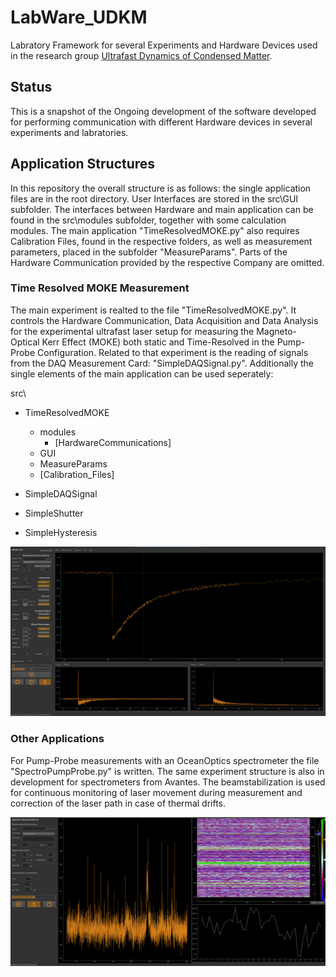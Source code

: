 # LabWare_UDKM
Labratory Framework for several Experiments and Hardware Devices used in the research group [Ultrafast Dynamics of Condensed Matter](http://www.udkm.physik.uni-potsdam.de/).

## Status 

This is a snapshot of the Ongoing development of the software developed for performing communication with different Hardware devices in several experiments and labratories. 

## Application Structures

In this repository the overall structure is as follows: the single application files are in the root directory. User Interfaces are stored in the src\GUI subfolder. 
The interfaces between Hardware and main application can be found in the src\modules subfolder, together with some calculation modules. 
The main application "TimeResolvedMOKE.py" also requires Calibration Files, found in the respective folders, as well as measurement 
parameters, placed in the subfolder "MeasureParams". Parts of the Hardware Communication provided by the respective Company are omitted. 

### Time Resolved MOKE Measurement

The main experiment is realted to the file "TimeResolvedMOKE.py". 
It controls the Hardware Communication, Data Acquisition and Data Analysis for the experimental ultrafast laser setup for measuring 
the Magneto-Optical Kerr Effect (MOKE) both static and Time-Resolved in the Pump-Probe Configuration. Related to that experiment is the 
reading of signals from the DAQ Measurement Card: "SimpleDAQSignal.py". Additionally the single elements of the main application can be used seperately:

src\
  * TimeResolvedMOKE
    * modules
      * [HardwareCommunications]
    * GUI
    * MeasureParams
    * [Calibration_Files]
  
  * SimpleDAQSignal
  * SimpleShutter
  * SimpleHysteresis

![Automated Time Resolved MOKE Measurement](/images/TRMOKE_Screenshot.png)

### Other Applications

For Pump-Probe measurements with an OceanOptics spectrometer the file "SpectroPumpProbe.py" is written. 
The same experiment structure is also in development for spectrometers from Avantes. 
The beamstabilization is used for continuous monitoring of laser movement during measurement and correction of the laser path in case of thermal drifts.

![PumpProbe Spectroscopy](/images/PumpProbeFrog_Screenshot.png)


